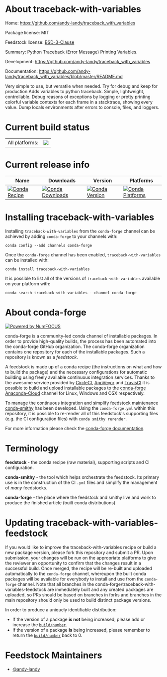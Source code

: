 About traceback-with-variables
==============================

Home: https://github.com/andy-landy/traceback_with_variables

Package license: MIT

Feedstock license: [BSD-3-Clause](https://github.com/conda-forge/traceback-with-variables-feedstock/blob/master/LICENSE.txt)

Summary: Python Traceback (Error Message) Printing Variables.

Development: https://github.com/andy-landy/traceback_with_variables

Documentation: https://github.com/andy-landy/traceback_with_variables/blob/master/README.md

Very simple to use, but versatile when needed. Try for
debug and keep for production.Adds variables to python
traceback. Simple, lightweight,
controllable. Debug reasons of exceptions by logging or
pretty printing colorful variable contexts for each frame
in a stacktrace, showing every value. Dump locals
environments after errors to console, files, and loggers.


Current build status
====================


<table><tr><td>All platforms:</td>
    <td>
      <a href="https://dev.azure.com/conda-forge/feedstock-builds/_build/latest?definitionId=11204&branchName=master">
        <img src="https://dev.azure.com/conda-forge/feedstock-builds/_apis/build/status/traceback-with-variables-feedstock?branchName=master">
      </a>
    </td>
  </tr>
</table>

Current release info
====================

| Name | Downloads | Version | Platforms |
| --- | --- | --- | --- |
| [![Conda Recipe](https://img.shields.io/badge/recipe-traceback--with--variables-green.svg)](https://anaconda.org/conda-forge/traceback-with-variables) | [![Conda Downloads](https://img.shields.io/conda/dn/conda-forge/traceback-with-variables.svg)](https://anaconda.org/conda-forge/traceback-with-variables) | [![Conda Version](https://img.shields.io/conda/vn/conda-forge/traceback-with-variables.svg)](https://anaconda.org/conda-forge/traceback-with-variables) | [![Conda Platforms](https://img.shields.io/conda/pn/conda-forge/traceback-with-variables.svg)](https://anaconda.org/conda-forge/traceback-with-variables) |

Installing traceback-with-variables
===================================

Installing `traceback-with-variables` from the `conda-forge` channel can be achieved by adding `conda-forge` to your channels with:

```
conda config --add channels conda-forge
```

Once the `conda-forge` channel has been enabled, `traceback-with-variables` can be installed with:

```
conda install traceback-with-variables
```

It is possible to list all of the versions of `traceback-with-variables` available on your platform with:

```
conda search traceback-with-variables --channel conda-forge
```


About conda-forge
=================

[![Powered by NumFOCUS](https://img.shields.io/badge/powered%20by-NumFOCUS-orange.svg?style=flat&colorA=E1523D&colorB=007D8A)](http://numfocus.org)

conda-forge is a community-led conda channel of installable packages.
In order to provide high-quality builds, the process has been automated into the
conda-forge GitHub organization. The conda-forge organization contains one repository
for each of the installable packages. Such a repository is known as a *feedstock*.

A feedstock is made up of a conda recipe (the instructions on what and how to build
the package) and the necessary configurations for automatic building using freely
available continuous integration services. Thanks to the awesome service provided by
[CircleCI](https://circleci.com/), [AppVeyor](https://www.appveyor.com/)
and [TravisCI](https://travis-ci.com/) it is possible to build and upload installable
packages to the [conda-forge](https://anaconda.org/conda-forge)
[Anaconda-Cloud](https://anaconda.org/) channel for Linux, Windows and OSX respectively.

To manage the continuous integration and simplify feedstock maintenance
[conda-smithy](https://github.com/conda-forge/conda-smithy) has been developed.
Using the ``conda-forge.yml`` within this repository, it is possible to re-render all of
this feedstock's supporting files (e.g. the CI configuration files) with ``conda smithy rerender``.

For more information please check the [conda-forge documentation](https://conda-forge.org/docs/).

Terminology
===========

**feedstock** - the conda recipe (raw material), supporting scripts and CI configuration.

**conda-smithy** - the tool which helps orchestrate the feedstock.
                   Its primary use is in the construction of the CI ``.yml`` files
                   and simplify the management of *many* feedstocks.

**conda-forge** - the place where the feedstock and smithy live and work to
                  produce the finished article (built conda distributions)


Updating traceback-with-variables-feedstock
===========================================

If you would like to improve the traceback-with-variables recipe or build a new
package version, please fork this repository and submit a PR. Upon submission,
your changes will be run on the appropriate platforms to give the reviewer an
opportunity to confirm that the changes result in a successful build. Once
merged, the recipe will be re-built and uploaded automatically to the
`conda-forge` channel, whereupon the built conda packages will be available for
everybody to install and use from the `conda-forge` channel.
Note that all branches in the conda-forge/traceback-with-variables-feedstock are
immediately built and any created packages are uploaded, so PRs should be based
on branches in forks and branches in the main repository should only be used to
build distinct package versions.

In order to produce a uniquely identifiable distribution:
 * If the version of a package **is not** being increased, please add or increase
   the [``build/number``](https://conda.io/docs/user-guide/tasks/build-packages/define-metadata.html#build-number-and-string).
 * If the version of a package **is** being increased, please remember to return
   the [``build/number``](https://conda.io/docs/user-guide/tasks/build-packages/define-metadata.html#build-number-and-string)
   back to 0.

Feedstock Maintainers
=====================

* [@andy-landy](https://github.com/andy-landy/)

